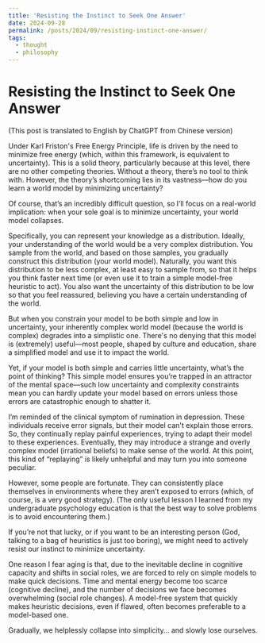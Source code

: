 ```yaml
---
title: 'Resisting the Instinct to Seek One Answer'
date: 2024-09-28
permalink: /posts/2024/09/resisting-instinct-one-answer/
tags:
  - thought
  - philosophy
---
```


# Resisting the Instinct to Seek One Answer

(This post is translated to English by ChatGPT from Chinese version)

Under Karl Friston's Free Energy Principle, life is driven by the need to minimize free energy (which, within this framework, is equivalent to uncertainty). This is a solid theory, particularly because at this level, there are no other competing theories. Without a theory, there’s no tool to think with. However, the theory’s shortcoming lies in its vastness—how do you learn a world model by minimizing uncertainty?

Of course, that’s an incredibly difficult question, so I’ll focus on a real-world implication: when your sole goal is to minimize uncertainty, your world model collapses.

Specifically, you can represent your knowledge as a distribution. Ideally, your understanding of the world would be a very complex distribution. You sample from the world, and based on those samples, you gradually construct this distribution (your world model). Naturally, you want this distribution to be less complex, at least easy to sample from, so that it helps you think faster next time (or even use it to train a simple model-free heuristic to act). You also want the uncertainty of this distribution to be low so that you feel reassured, believing you have a certain understanding of the world.

But when you constrain your model to be both simple and low in uncertainty, your inherently complex world model (because the world is complex) degrades into a simplistic one. There's no denying that this model is (extremely) useful—most people, shaped by culture and education, share a simplified model and use it to impact the world.

Yet, if your model is both simple and carries little uncertainty, what’s the point of thinking? This simple model ensures you’re trapped in an attractor of the mental space—such low uncertainty and complexity constraints mean you can hardly update your model based on errors unless those errors are catastrophic enough to shatter it.

I’m reminded of the clinical symptom of rumination in depression. These individuals receive error signals, but their model can't explain those errors. So, they continually replay painful experiences, trying to adapt their model to these experiences. Eventually, they may introduce a strange and overly complex model (irrational beliefs) to make sense of the world. At this point, this kind of “replaying” is likely unhelpful and may turn you into someone peculiar.

However, some people are fortunate. They can consistently place themselves in environments where they aren’t exposed to errors (which, of course, is a very good strategy). (The only useful lesson I learned from my undergraduate psychology education is that the best way to solve problems is to avoid encountering them.)

If you’re not that lucky, or if you want to be an interesting person (God, talking to a bag of heuristics is just too boring), we might need to actively resist our instinct to minimize uncertainty.

One reason I fear aging is that, due to the inevitable decline in cognitive capacity and shifts in social roles, we are forced to rely on simple models to make quick decisions. Time and mental energy become too scarce (cognitive decline), and the number of decisions we face becomes overwhelming (social role changes). A model-free system that quickly makes heuristic decisions, even if flawed, often becomes preferable to a model-based one.

Gradually, we helplessly collapse into simplicity… and slowly lose ourselves.